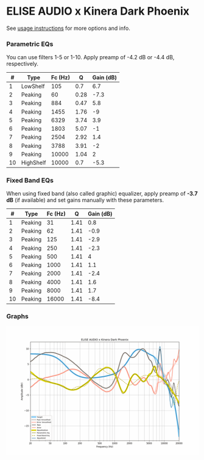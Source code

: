 # ELISE AUDIO x Kinera Dark Phoenix
See [usage instructions](https://github.com/jaakkopasanen/AutoEq#usage) for more options and info.

### Parametric EQs
You can use filters 1-5 or 1-10. Apply preamp of -4.2 dB or -4.4 dB, respectively.

|   # | Type      |   Fc (Hz) |    Q |   Gain (dB) |
|-----|-----------|-----------|------|-------------|
|   1 | LowShelf  |       105 | 0.7  |         6.7 |
|   2 | Peaking   |        60 | 0.28 |        -7.3 |
|   3 | Peaking   |       884 | 0.47 |         5.8 |
|   4 | Peaking   |      1455 | 1.76 |        -9   |
|   5 | Peaking   |      6329 | 3.74 |         3.9 |
|   6 | Peaking   |      1803 | 5.07 |        -1   |
|   7 | Peaking   |      2504 | 2.92 |         1.4 |
|   8 | Peaking   |      3788 | 3.91 |        -2   |
|   9 | Peaking   |     10000 | 1.04 |         2   |
|  10 | HighShelf |     10000 | 0.7  |        -5.3 |

### Fixed Band EQs
When using fixed band (also called graphic) equalizer, apply preamp of **-3.7 dB** (if available) and set gains manually with these parameters.

|   # | Type    |   Fc (Hz) |    Q |   Gain (dB) |
|-----|---------|-----------|------|-------------|
|   1 | Peaking |        31 | 1.41 |         0.8 |
|   2 | Peaking |        62 | 1.41 |        -0.9 |
|   3 | Peaking |       125 | 1.41 |        -2.9 |
|   4 | Peaking |       250 | 1.41 |        -2.3 |
|   5 | Peaking |       500 | 1.41 |         4   |
|   6 | Peaking |      1000 | 1.41 |         1.1 |
|   7 | Peaking |      2000 | 1.41 |        -2.4 |
|   8 | Peaking |      4000 | 1.41 |         1.6 |
|   9 | Peaking |      8000 | 1.41 |         1.7 |
|  10 | Peaking |     16000 | 1.41 |        -8.4 |

### Graphs
![](./ELISE%20AUDIO%20x%20Kinera%20Dark%20Phoenix.png)
